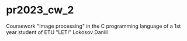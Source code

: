 # pr2023_cw_2
Coursework "Image processing" in the C programming language of a 1st year student of ETU "LETI" Lokosov Daniil
